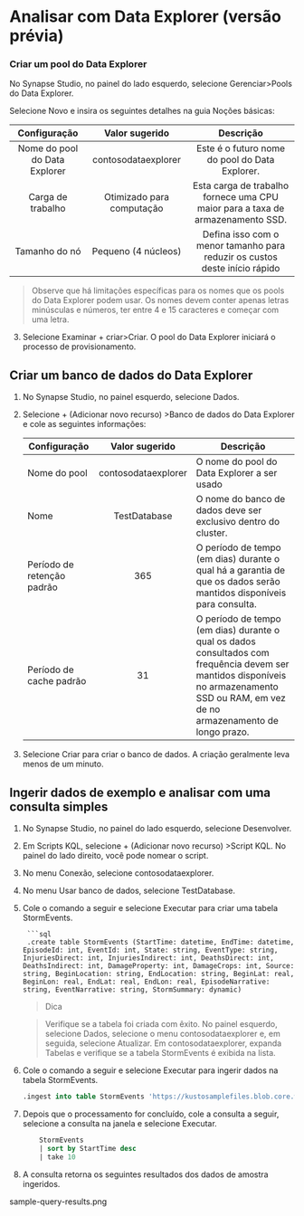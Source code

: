 # Analisar com Data Explorer (versão prévia)

### Criar um pool do Data Explorer

No Synapse Studio, no painel do lado esquerdo, selecione Gerenciar>Pools do Data Explorer.

Selecione Novo e insira os seguintes detalhes na guia Noções básicas:


| Configuração        | Valor sugerido           | Descrição  |
|:-------------: |:-------------:| :-----: |
| Nome do pool do Data Explorer | contosodataexplorer | Este é o futuro nome do pool do Data Explorer. |
| Carga de trabalho|Otimizado para computação|Esta carga de trabalho fornece uma CPU maior para a taxa de armazenamento SSD. |
| Tamanho do nó | Pequeno (4 núcleos)|Defina isso com o menor tamanho para reduzir os custos deste início rápido |



>Observe que há limitações específicas para os nomes que os pools do Data Explorer podem usar. Os nomes devem conter apenas letras minúsculas e números, ter entre 4 e 15 caracteres e começar com uma letra.

3. Selecione Examinar + criar>Criar. O pool do Data Explorer iniciará o processo de provisionamento.

## Criar um banco de dados do Data Explorer

1. No Synapse Studio, no painel esquerdo, selecione Dados.

2. Selecione + (Adicionar novo recurso) >Banco de dados do Data Explorer e cole as seguintes informações:

    | Configuração	| Valor sugerido	| Descrição |
    |-------------|:---------------:|-------------|
    | Nome do pool	| contosodataexplorer	| O nome do pool do Data Explorer a ser usado |
    | Nome	| TestDatabase	| O nome do banco de dados deve ser exclusivo dentro do cluster. |
    | Período de retenção padrão	| 365	| O período de tempo (em dias) durante o qual há a garantia de que os dados serão mantidos disponíveis para consulta.	| O período é medido a partir do momento em que os dados são incluídos. |
    | Período de cache padrão	| 31	| O período de tempo (em dias) durante o qual os dados consultados com frequência devem ser mantidos disponíveis no armazenamento SSD ou RAM, em vez de no armazenamento de longo prazo. |

3. Selecione Criar para criar o banco de dados. A criação geralmente leva menos de um minuto.

## Ingerir dados de exemplo e analisar com uma consulta simples

1. No Synapse Studio, no painel do lado esquerdo, selecione Desenvolver.
2. Em Scripts KQL, selecione + (Adicionar novo recurso) >Script KQL. No painel do lado direito, você pode nomear o script.
3. No menu Conexão, selecione contosodataexplorer.
4. No menu Usar banco de dados, selecione TestDatabase.
5. Cole o comando a seguir e selecione Executar para criar uma tabela StormEvents.

        ```sql
        .create table StormEvents (StartTime: datetime, EndTime: datetime, EpisodeId: int, EventId: int, State: string, EventType: string, InjuriesDirect: int, InjuriesIndirect: int, DeathsDirect: int, DeathsIndirect: int, DamageProperty: int, DamageCrops: int, Source: string, BeginLocation: string, EndLocation: string, BeginLat: real, BeginLon: real, EndLat: real, EndLon: real, EpisodeNarrative: string, EventNarrative: string, StormSummary: dynamic)


    > Dica

    > Verifique se a tabela foi criada com êxito. No painel esquerdo, selecione Dados, selecione o menu contosodataexplorer e, em seguida, selecione Atualizar. Em contosodataexplorer, expanda Tabelas e verifique se a tabela StormEvents é exibida na lista.

6. Cole o comando a seguir e selecione Executar para ingerir dados na tabela StormEvents.

    ```sql
    .ingest into table StormEvents 'https://kustosamplefiles.blob.core.windows.net/samplefiles/StormEvents.csv?sv=2019-12-12&ss=b&srt=o&sp=r&se=2022-09-05T02:23:52Z&st=2020-09-04T18:23:52Z&spr=https&sig=VrOfQMT1gUrHltJ8uhjYcCequEcfhjyyMX%2FSc3xsCy4%3D' with (ignoreFirstRecord=true)

7. Depois que o processamento for concluído, cole a consulta a seguir, selecione a consulta na janela e selecione Executar.

    ```sql
        StormEvents
        | sort by StartTime desc
        | take 10

8. A consulta retorna os seguintes resultados dos dados de amostra ingeridos.

sample-query-results.png
